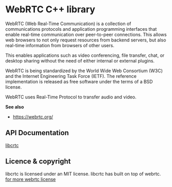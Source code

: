 # WebRTC C++ library
WebRTC (Web Real-Time Communication) is a collection of communications protocols and application programming interfaces that enable real-time communication over peer-to-peer connections. This allows web browsers to not only request resources from backend servers, but also real-time information from browsers of other users.

This enables applications such as video conferencing, file transfer, chat, or desktop sharing without the need of either internal or external plugins.

WebRTC is being standardized by the World Wide Web Consortium (W3C) and the Internet Engineering Task Force (IETF). The reference implementation is released as free software under the terms of a BSD license.

WebRTC uses Real-Time Protocol to transfer audio and video.

**See also**
 - https://webrtc.org/

## API Documentation

[libcrtc](https://rawgit.com/vmolsa/libcrtc/master/doc/index.html)

## Licence & copyright

libcrtc is licensed under an MIT license.
libcrtc has built on top of webrtc. [for more webrtc license](https://webrtc.org/license/software/)